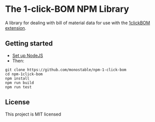 # The 1-click-BOM NPM Library

A library for dealing with bill of material data for use with the 
[1clickBOM extension](https://github.com/monostable/1clickBOM).

## Getting started

- [Set up NodeJS](https://nodejs.org/en/download/)
- Then:

```
git clone https://github.com/monostable/npm-1-click-bom
cd npm-1click-bom
npm install
npm run build
npm run test
```

## License

This project is MIT licensed


